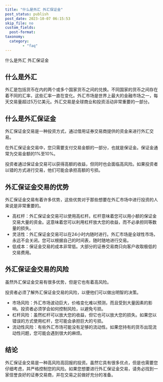 ```yaml
---
title: "什么是外汇 外汇保证金"
post_status: publish
post_date: 2023-10-07 06:15:53
skip_file: no
custom_fields: 
  post-format: 
taxonomy:
  category:
        - "faq"
---
```


什么是外汇 外汇保证金

## 什么是外汇

外汇是包括货币在内的两个或多个国家货币之间的兑换。不同国家的货币之间存在着不同的汇率，这些汇率一直在变化。外汇市场是世界上最大的金融市场之一，每天交易量超过5万亿美元。外汇交易是全球商业和投资活动非常重要的一部分。

## 什么是外汇保证金

外汇保证金交易是一种投资方式，通过借用证券交易商提供的资金来进行外汇交易。

在外汇保证金交易中，您只需要支付交易金额的一部分，也就是保证金。保证金通常为交易金额的1%至10%。

投资者通过保证金交易可以获得高额的收益，但同时也会面临高风险。如果投资者以错的方式进行交易，他们可能会承担高额的亏损。

## 外汇保证金交易的优势

外汇保证金交易有着许多优势，这些优势对于那些想要在外汇市场中进行投资的人来说是非常重要的。

- 高杠杆：外汇保证金交易可以使用高杠杆。杠杆意味着您可以用小额的保证金交易大量的资金。这意味着您可以利用杠杆放大您的收益，而不必承担同等数量的损失。
- 灵活性：外汇保证金交易可以在24小时内随时进行。外汇市场是全球性市场，永远不会关闭。您可以根据自己的时间表，随时随地进行交易。
- 低成本：保证金交易的成本非常低。大部分的证券交易商只向客户收取极低的交易费用。

## 外汇保证金交易的风险

虽然外汇保证金交易有很多优势，但是它也有着高风险。

投资者必须了解外汇保证金交易的风险，以便他们可以做出明智的决策。

- 市场风险：外汇市场波动巨大，价格变化难以预测，而且受到大量因素的影响。投资者必须学会如何控制风险，以避免亏损。
- 杠杆风险：虽然杠杆可以放大您的收益，但它也可以放大您的损失。如果您以错误的方式使用杠杆，您可能会承担巨大的亏损。
- 流动性风险：有些外汇市场可能没有足够的流动性。如果您持有的货币出现流动性问题，您可能会遇到很大的麻烦。

## 结论

外汇保证金交易是一种高风险高回报的投资。虽然它具有很多优点，但是也需要您仔细考虑，并严格控制您的风险。如果您想要进行外汇保证金交易，请务必找到一家信誉良好的证券交易商，并在交易之前做好充分的准备。
